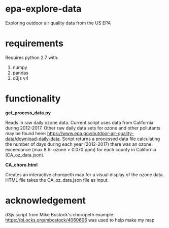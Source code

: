 # epa-explore-data
Exploring outdoor air quality data from the US EPA
# requirements
Requires python 2.7 with:
1. numpy
2. pandas
3. d3js v4
# functionality
**get_process_data.py**

Reads in raw daily ozone data. Current script uses data from California during 2012-2017. Other raw daily data sets for ozone and other pollutants may be found here: https://www.epa.gov/outdoor-air-quality-data/download-daily-data. Script returns a processed data file calculating the number of days during each year (2012-2017) there was an ozone exceedance (max 8 hr ozone > 0.070 ppm) for each county in California (CA_oz_data.json).

**CA_choro.html**

Creates an interactive choropeth map for a visual display of the ozone data. HTML file takes the CA_oz_data.json file as input. 
# acknowledgement
d3js script from Mike Bostock's choropeth example: https://bl.ocks.org/mbostock/4060606 was used to help make my map     
